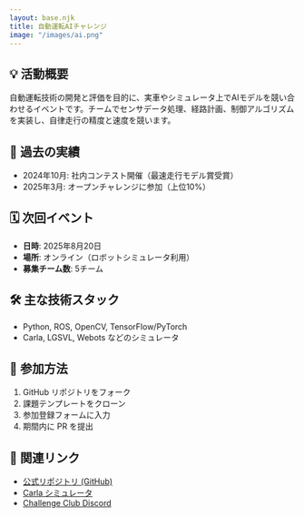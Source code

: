 ```yaml
---
layout: base.njk
title: 自動運転AIチャレンジ
image: "/images/ai.png"
---
```


## 💡 活動概要

自動運転技術の開発と評価を目的に、実車やシミュレータ上でAIモデルを競い合わせるイベントです。チームでセンサデータ処理、経路計画、制御アルゴリズムを実装し、自律走行の精度と速度を競います。

## 🚀 過去の実績

- 2024年10月: 社内コンテスト開催（最速走行モデル賞受賞）
- 2025年3月: オープンチャレンジに参加（上位10%）

## 🗓 次回イベント

- **日時**: 2025年8月20日  
- **場所**: オンライン（ロボットシミュレータ利用）  
- **募集チーム数**: 5チーム  

## 🛠 主な技術スタック

- Python, ROS, OpenCV, TensorFlow/PyTorch  
- Carla, LGSVL, Webots などのシミュレータ  

## 👥 参加方法

1. GitHub リポジトリをフォーク  
2. 課題テンプレートをクローン  
3. 参加登録フォームに入力  
4. 期間内に PR を提出  

## 🔗 関連リンク

- [公式リポジトリ (GitHub)](https://github.com/ChallengeClub/autonomous-ai-challenge)  
- [Carla シミュレータ](https://carla.org/)  
- [Challenge Club Discord](https://discord.gg/...)
